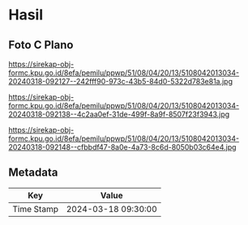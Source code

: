 # Hasil

## Foto C Plano

https://sirekap-obj-formc.kpu.go.id/8efa/pemilu/ppwp/51/08/04/20/13/5108042013034-20240318-092127--242fff90-973c-43b5-84d0-5322d783e81a.jpg

https://sirekap-obj-formc.kpu.go.id/8efa/pemilu/ppwp/51/08/04/20/13/5108042013034-20240318-092138--4c2aa0ef-31de-499f-8a9f-8507f23f3943.jpg

https://sirekap-obj-formc.kpu.go.id/8efa/pemilu/ppwp/51/08/04/20/13/5108042013034-20240318-092148--cfbbdf47-8a0e-4a73-8c6d-8050b03c64e4.jpg


## Metadata

| Key        | Value               |
| ---------- | ------------------- |
| Time Stamp | 2024-03-18 09:30:00 |



